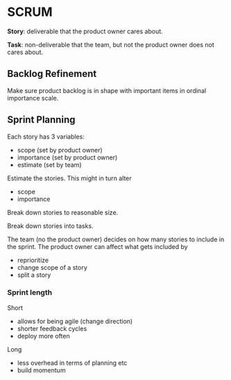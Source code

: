 # SCRUM

**Story**: deliverable that the product owner cares about.

**Task**: non-deliverable that the team, but not the product owner does not cares
about.

## Backlog Refinement

Make sure product backlog is in shape with important items in ordinal importance
scale.

## Sprint Planning

Each story has 3 variables:

- scope (set by product owner)
- importance (set by product owner)
- estimate (set by team)

Estimate the stories. This might in turn alter
- scope
- importance

Break down stories to reasonable size.

Break down stories into tasks.

The team (no the product owner) decides on how many stories to include in the
sprint. The product owner can affect what gets included by
- reprioritize
- change scope of a story
- split a story

### Sprint length

Short

- allows for being agile (change direction)
- shorter feedback cycles
- deploy more often

Long

- less overhead in terms of planning etc
- build momentum

